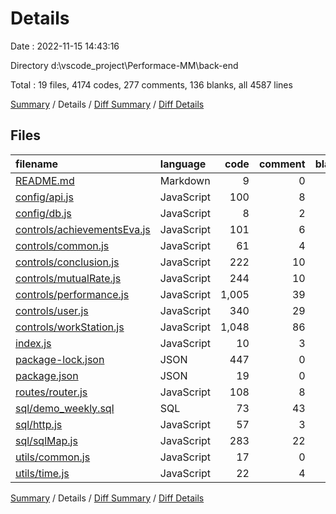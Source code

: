# Details

Date : 2022-11-15 14:43:16

Directory d:\\vscode_project\\Performace-MM\\back-end

Total : 19 files,  4174 codes, 277 comments, 136 blanks, all 4587 lines

[Summary](results.md) / Details / [Diff Summary](diff.md) / [Diff Details](diff-details.md)

## Files
| filename | language | code | comment | blank | total |
| :--- | :--- | ---: | ---: | ---: | ---: |
| [README.md](/README.md) | Markdown | 9 | 0 | 2 | 11 |
| [config/api.js](/config/api.js) | JavaScript | 100 | 8 | 8 | 116 |
| [config/db.js](/config/db.js) | JavaScript | 8 | 2 | 0 | 10 |
| [controls/achievementsEva.js](/controls/achievementsEva.js) | JavaScript | 101 | 6 | 3 | 110 |
| [controls/common.js](/controls/common.js) | JavaScript | 61 | 4 | 2 | 67 |
| [controls/conclusion.js](/controls/conclusion.js) | JavaScript | 222 | 10 | 11 | 243 |
| [controls/mutualRate.js](/controls/mutualRate.js) | JavaScript | 244 | 10 | 6 | 260 |
| [controls/performance.js](/controls/performance.js) | JavaScript | 1,005 | 39 | 21 | 1,065 |
| [controls/user.js](/controls/user.js) | JavaScript | 340 | 29 | 17 | 386 |
| [controls/workStation.js](/controls/workStation.js) | JavaScript | 1,048 | 86 | 25 | 1,159 |
| [index.js](/index.js) | JavaScript | 10 | 3 | 3 | 16 |
| [package-lock.json](/package-lock.json) | JSON | 447 | 0 | 1 | 448 |
| [package.json](/package.json) | JSON | 19 | 0 | 1 | 20 |
| [routes/router.js](/routes/router.js) | JavaScript | 108 | 8 | 8 | 124 |
| [sql/demo_weekly.sql](/sql/demo_weekly.sql) | SQL | 73 | 43 | 21 | 137 |
| [sql/http.js](/sql/http.js) | JavaScript | 57 | 3 | 3 | 63 |
| [sql/sqlMap.js](/sql/sqlMap.js) | JavaScript | 283 | 22 | 0 | 305 |
| [utils/common.js](/utils/common.js) | JavaScript | 17 | 0 | 2 | 19 |
| [utils/time.js](/utils/time.js) | JavaScript | 22 | 4 | 2 | 28 |

[Summary](results.md) / Details / [Diff Summary](diff.md) / [Diff Details](diff-details.md)